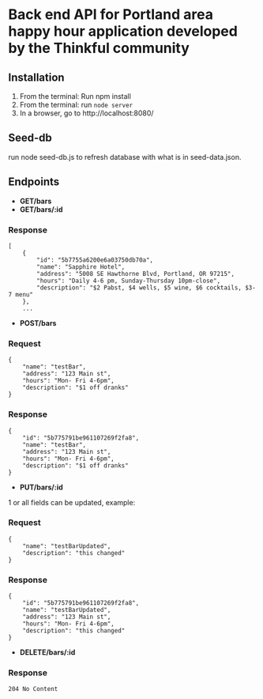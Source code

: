 # Back end API for Portland area happy hour application developed by the Thinkful community


## Installation
1. From the terminal: Run npm install
2. From the terminal: run ``node server``
3. In a browser, go to http://localhost:8080/

## Seed-db
run node seed-db.js to refresh database with what is in seed-data.json.

## Endpoints

- **GET/bars**
- **GET/bars/:id**

### Response

``` 
[
    {
        "id": "5b7755a6200e6a03750db70a",
        "name": "Sapphire Hotel",
        "address": "5008 SE Hawthorne Blvd, Portland, OR 97215",
        "hours": "Daily 4-6 pm, Sunday-Thursday 10pm-close",
        "description": "$2 Pabst, $4 wells, $5 wine, $6 cocktails, $3-7 menu"
    },
    ...
```

- **POST/bars**

### Request

```
{
	"name": "testBar",
	"address": "123 Main st",
	"hours": "Mon- Fri 4-6pm",
	"description": "$1 off dranks"
}
```

### Response

```
{
    "id": "5b775791be961107269f2fa8",
    "name": "testBar",
    "address": "123 Main st",
    "hours": "Mon- Fri 4-6pm",
    "description": "$1 off dranks"
}
```

- **PUT/bars/:id**

1 or all fields can be updated, example:

### Request

```
{
	"name": "testBarUpdated",
	"description": "this changed"
}
```

### Response

```
{
    "id": "5b775791be961107269f2fa8",
    "name": "testBarUpdated",
    "address": "123 Main st",
    "hours": "Mon- Fri 4-6pm",
    "description": "this changed"
}
```

- **DELETE/bars/:id**

### Response

```
204 No Content
```






